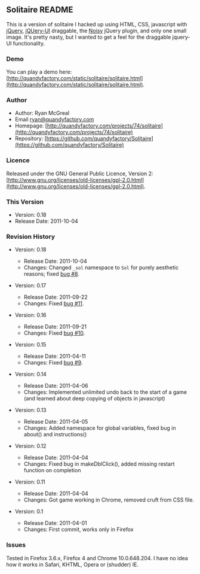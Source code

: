 ## Solitaire README

This is a version of solitaire I hacked up using HTML, CSS, javascript with [jQuery](http://jquery.com), [jQUery-UI](http://jqueryui.com/) draggable, the [Noisy](https://github.com/DanielRapp/Noisy) jQuery plugin, and only one small image. It's pretty nasty, but I wanted to get a feel for the draggable jquery-UI functionality. 

### Demo

You can play a demo here: [http://quandyfactory.com/static/solitaire/solitaire.html](http://quandyfactory.com/static/solitaire/solitaire.html).

### Author

* Author: Ryan McGreal
* Email [ryan@quandyfactory.com](mailto:ryan@quandyfactory.com)
* Homepage: [http://quandyfactory.com/projects/74/solitaire](http://quandyfactory.com/projects/74/solitaire)
* Repository: [https://github.com/quandyfactory/Solitaire](https://github.com/quandyfactory/Solitaire)

### Licence

Released under the GNU General Public Licence, Version 2: [http://www.gnu.org/licenses/old-licenses/gpl-2.0.html](http://www.gnu.org/licenses/old-licenses/gpl-2.0.html).

### This Version

* Version: 0.18
* Release Date: 2011-10-04

### Revision History

* Version: 0.18
    * Release Date: 2011-10-04
    * Changes: Changed `_sol` namespace to `Sol` for purely aesthetic reasons; fixed [bug #8](https://github.com/quandyfactory/Solitaire/issues/8).

* Version: 0.17
    * Release Date: 2011-09-22
    * Changes: Fixed [bug #11](https://github.com/quandyfactory/Solitaire/issues/11).

* Version: 0.16
    * Release Date: 2011-09-21
    * Changes: Fixed [bug #10](https://github.com/quandyfactory/Solitaire/issues/10).

* Version: 0.15
    * Release Date: 2011-04-11
    * Changes: Fixed [bug #9](https://github.com/quandyfactory/Solitaire/issues/9).

* Version: 0.14
    * Release Date: 2011-04-06
    * Changes: Implemented unlimited undo back to the start of a game (and learned about deep copying of objects in javascript)

* Version: 0.13
    * Release Date: 2011-04-05
    * Changes: Added namespace for global variables, fixed bug in about() and instructions()

* Version: 0.12
    * Release Date: 2011-04-04
    * Changes: Fixed bug in makeDblClick(), added missing restart function on completion

* Version: 0.11
    * Release Date: 2011-04-04
    * Changes: Got game working in Chrome, removed cruft from CSS file.

* Version: 0.1
    * Release Date: 2011-04-01
    * Changes: First commit, works only in Firefox

### Issues

Tested in Firefox 3.6.x, Firefox 4 and Chrome 10.0.648.204. I have no idea how it works in Safari, KHTML, Opera or (shudder) IE.
